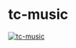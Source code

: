 # tc-music

[![tc-music](https://github.com/ntcong1997/tc-music/actions/workflows/tc-music.yml/badge.svg?branch=main)](https://github.com/ntcong1997/tc-music/actions/workflows/tc-music.yml)